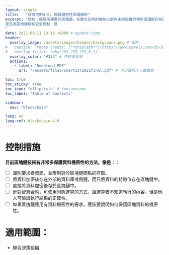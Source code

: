 ```yaml
---
layout: single
title:   "存取控制4-6: 揭露機密性保護機制"
excerpt: "控制：確保所建置的區塊鏈，有建立足夠的機制以避免未經授權的使用者讀取存在區塊內的交易資訊。<br><br>
是否為區塊鏈特有安全控制：是
" 
date: 2021-09-11 13:18 +0800 # update-time
header:
  overlay_image: /assets/images/header/background.png # 圖片
#   caption: "Photo credit: [**Unsplash**](https://www.pexels.com/zh-tw/search/earth/)" # 可以表示圖片來源
#   overlay_filter: rgba(255,255,255,0.1)
  overlay_color: "#333" # 在純黑背景
  actions:
    - label: "Download PDF"
      url: "/assets/files/SmartIoT2021final.pdf" # 可以讓別人下載檔案

toc: true
toc_sticky: true
toc_icon: "ellipsis-h" # fontawesome
toc_label: "Table of Contents"

sidebar:
  nav: "blockchain"

lang: en
lang-ref: blockchain-4-6
---
```



# 控制措施
**目前區塊鏈技術有非常多保護資料機密性的方法，像是：**：

- [ ] 識別要求者資訊，並限制對於區塊鏈節點的存取。
- [ ] 將資料加密後存在外部的資料庫或側鏈，而只將資料的特徵值存在區塊鏈中。
- [ ] 直接將資料加密後存於區塊鏈中。
- [ ] 針對智慧合約，可使用同態運算的方式，讓運算者不知道執行的內容，但是他人可驗證執行結果的正確性。
- [ ] 如果區塊鏈應用有資料機密性的需求，應該要說明如何保護區塊資料的機密性。

# 適用範圍：
- 聯合決策組織


